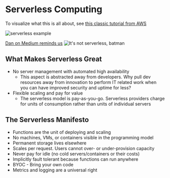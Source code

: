 # Serverless Computing

To visualize what this is all about, see [this classic tutorial from AWS](https://aws.amazon.com/getting-started/projects/build-serverless-web-app-lambda-apigateway-s3-dynamodb-cognito/)

![serverless example](https://d1.awsstatic.com/Test%20Images/Kate%20Test%20Images/Serverless_Web_App_LP_assets-16.7cbed9781201a79b9efa761807c4312e68b23485.png)

[Dan on Medium reminds us](https://medium.com/better-programming/the-myths-and-misconceptions-about-serverless-7b271b8f0dda)
![It's not serverless, batman](https://miro.medium.com/max/638/0*MOlSHvVHtFsX7wtn)

## What Makes Serverless Great

* No server management with automated high availability
   * This aspect is abstracted away from developers. Why pull dev resources away from innovation to perform IT related work when you can have improved security and uptime for less?
* Flexible scaling and pay for value
   * The serverless model is pay-as-you-go. Serverless providers charge for units of consumption rather than units of individual servers

## The Serverless Manifesto

* Functions are the unit of deploying and scaling
* No machines, VMs, or containers visible in the programming model
* Permanent storage lives elsewhere
* Scales per request. Users cannot over- or under-provision capacity
* Never pay for idle (no cold servers/containers or their costs)
* Implicitly fault tolerant because functions can run anywhere
* BYOC - Bring your own code
* Metrics and logging are a universal right
